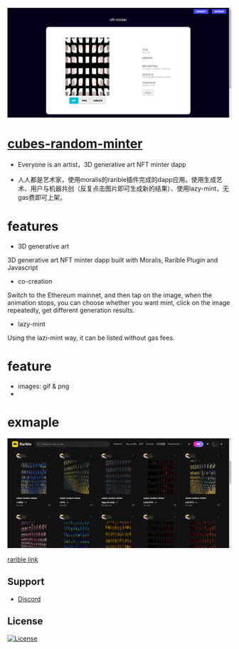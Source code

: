 ![dapp](dapp.png)

# [cubes-random-minter](https://shadowcz007.github.io/cubes-random-minter/index.html)
- Everyone is an artist，3D generative art NFT minter dapp

- 人人都是艺术家，使用moralis的rarible插件完成的dapp应用。使用生成艺术、用户与机器共创（反复点击图片即可生成新的结果）、使用lazy-mint，无gas费即可上架。

# features
- 3D generative art

3D generative art NFT minter dapp built with Moralis, Rarible Plugin and Javascript

- co-creation

Switch to the Ethereum mainnet, and then tap on the image, when the animation stops, you can choose whether you want mint, click on the image repeatedly, get different generation results.


- lazy-mint

Using the lazi-mint way, it can be listed without gas fees.

# feature
- images: gif & png
- 

# exmaple
![rarible](example-rarible.png)

[rarible link](https://rarible.com/token/0xf6793da657495ffeff9ee6350824910abc21356c:37268655778482429449284118906968186200180468563238146401157742791608739299342?tab=details)


## Support
- [Discord](https://discord.gg/x7GsmuTQjV)


## License
[![License](https://img.shields.io/:license-mit-blue.svg?style=flat-square)](LICENSE)
